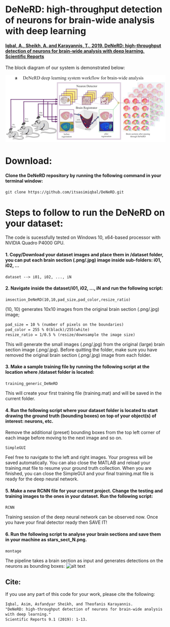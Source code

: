 # DeNeRD: high-throughput detection of neurons for brain-wide analysis with deep learning

#### [Iqbal, A., Sheikh, A. and Karayannis, T., 2019. DeNeRD: high-throughput detection of neurons for brain-wide analysis with deep learning. Scientific Reports](https://rdcu.be/b3Iwl)

The block diagram of our system is demonstrated below:

![alt text](https://github.com/itsasimiqbal/DeNeRD/blob/master/DeNeRD_block.png)


# Download:
#### Clone the DeNeRD repository by running the following command in your terminal window:
```
git clone https://github.com/itsasimiqbal/DeNeRD.git
```

# Steps to follow to run the DeNeRD on your dataset:

The code is sucessfully tested on Windows 10, x64-based processor with NVIDIA Quadro P4000 GPU.

#### 1. Copy/Download your dataset images and place them in /dataset folder, you can put each brain section (.png/.jpg) image inside sub-folders: i01, i02, ...
```
dataset --> i01, i02, ..., iN
```

#### 2. Navigate inside the dataset/i01, i02, ..., iN and run the following script:
```
imsection_DeNeRD(10,10,pad_size,pad_color,resize_ratio)
```
(10, 10) generates 10x10 images from the original brain section (.png/.jpg) image; 
```
pad_size = 10 % (number of pixels on the boundaries)
pad_color = 255 % 0(black)/255(white)
resize_ratio = 1/0.5 % (resize/downsample the image size)
```
This will generate the small images (.png/.jpg) from the original (large) brain section image (.png/.jpg).
Before quitting the folder, make sure you have removed the original brain section (.png/.jpg) image from each folder.

#### 3. Make a sample training file by running the following script at the location where /dataset folder is located:
```
training_generic_DeNeRD
```
This will create your first training file (training.mat) and will be saved in the current folder.


#### 4. Run the following script where your dataset folder is located to start drawing the ground truth (bounding boxes) on top of your object(s) of interest: neurons, etc.
Remove the additional (preset) bounding boxes from the top left corner of each image before moving to the next image and so on.
```
SimpleGUI
```
Feel free to navigate to the left and right images. Your progress will be saved automatically. You can also close the MATLAB and reload your training.mat file to resume your ground truth collection. When you are finished, you can close the SimpleGUI and your final training.mat file is ready for the deep neural network.

#### 5. Make a new RCNN file for your current project. Change the testing and training images to the ones in your dataset. Run the following script:
```
RCNN
```
Training session of the deep neural network can be observed now. Once you have your final detector ready then SAVE IT!

#### 6. Run the following script to analyse your brain sections and save them in your machine as stars_sect_N.png.
```
montage
```

The pipeline takes a brain section as input and generates detections on the neurons as bounding boxes:
![alt text](https://github.com/itsasimiqbal/DeNeRD/blob/master/Figure_2.jpg)

## Cite:
If you use any part of this code for your work, please cite the following:
```
Iqbal, Asim, Asfandyar Sheikh, and Theofanis Karayannis. 
"DeNeRD: high-throughput detection of neurons for brain-wide analysis with deep learning." 
Scientific Reports 9.1 (2019): 1-13.
```
